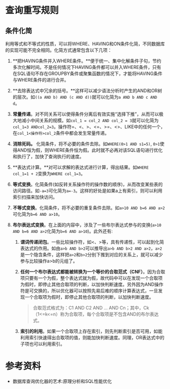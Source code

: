 # 查询重写规则

## 条件化简

利用等式和不等式的性质，可以将WHERE、HAVING和ON条件化简，不同数据库的实现可能不完全相同。化简方式通常包含以下几项：

1. **把HAVING条件并入WHERE条件。**便于统一、集中化解条件子句，节约多次化解时间。不是任何情况下HAVING条件都可以并入WHERE条件，只有在SQL语句不存在GROUPBY条件或聚集函数的情况下，才能将HAVING条件与WHERE条件的进行合并。


2. **去除表达式中冗余的括号。**这样可以减少语法分析时产生的AND和OR树的层次。如`((a AND b) AND (c AND d))`就可以化简为`a AND b AND c AND d`。

3. **常量传递**。对不同关系可以使得条件分离后有效实施“选择下推”，从而可以极大地减小中间关系的规模。如`col_1 = col_2 AND col_2 = 3`就可以化简为`col_1=3 ANDcol_2=3`。操作符=、<、>、<=、>=、<>、LIKE中的任何一个，在`col_1<操作符>col_2`条件中都会发生常量传递。


4. **消除死码。** 化简条件，将不必要的条件去除。如`WHERE(0>1 AND s1=5)`, `0>1`使得AND恒为假，则WHERE条件恒为假。此时就不必再对该SQL语句进行优化和执行了，加快了查询执行的速度。


5. **表达式计算。**对可以求解的表达式进行计算，得出结果。如`WHERE col_1=1 + 2`变换为`WHERE col_1=3`。


6. **等式变换**。化简条件(如反转关系操作符的操作数的顺序)，从而改变某些表的访问路径。如`-a=3`可化简为`a=-3`。这样的好处是如果a上有索引，则可以利用索引扫描来加快访问。

7. **不等式变换**。化简条件，将不必要的重复条件去除。如`a>10 AND b=6 AND a>2`可化简为`b=6 AND a>10`。


8. **布尔表达式变换**。在上面的内容中，涉及了一些布尔表达式参与的变换(`a>10 AND b=6 AND a>2`化简为`b=6 AND a>10`)。此外还有:

    1. **谓词传递闭包**。一些比较操作符，如<、>等，具有传递性，可以起到化简表达式的作用。如由`a>b AND b>2`可以推导出`a>b AND b>2 AND a>2`，`a>2`是一个隐含条件，这样把`a>2`和`b>2`分别下推到对应的关系上，就可以减少参与比较操作a>b的元组了。

    2. **任何一个布尔表达式都能被转换为一个等价的合取范式（CNF）**。因为合取项只要有一个为假，整个表达式就为假，故代码中可以在发现一个合取项为假时，即停止其他合取项的判断，以加快判断速度。另外因为AND操作符是可交换的，所以优化器可以按照先易后难的顺序计算表达式，一旦发现一个合取项为假时，即停止其他合取项的判断，以加快判断速度。

        > 合取范式格式为：C1 AND C2 AND … AND Cn；其中，Ck（1<=k<=n）称为合取项，每个合取项是不包含AND的布尔表达式。

    3. **索引的利用**。如果一个合取项上存在索引，则先判断索引是否可用，如能利用索引快速得出合取项的值，则能加快判断速度。同理，OR表达式中的子项也可以利用索引。

# 参考资料

- 数据库查询优化器的艺术:原理分析和SQL性能优化